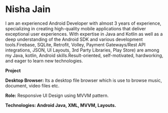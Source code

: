 # Nisha Jain

I am an experienced Android Developer with almost 3 years of experience, specializing in creating
high-quality mobile applications that deliver exceptional user experiences. With expertise in Java and Kotlin as well as a deep understanding of the Android SDK and various development tools.Firebase, SQLite,
Retrofit, Volley, Payment Gateways/Rest API integrations, JSON, UI Layouts, 3rd Party Libraries, Play Store) are
among my Java, kotlin, Android skills.Result-oriented, self-motivated, hardworking, and eager to learn new
technologies.

**Project**

**Desktop Browser:**
Its a desktop file browser which is use to browse music, document, video files etc. 

**Role:** Responsive UI Design using MVVM pattern.

**Technologies: Android Java, XML, MVVM, Layouts.**

